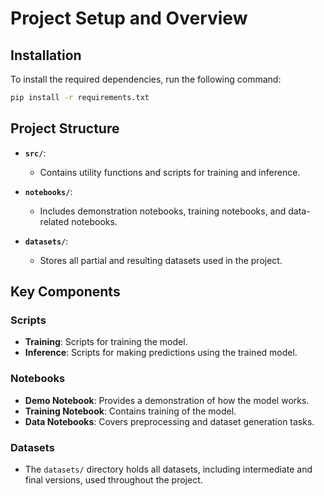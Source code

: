 # Project Setup and Overview

## Installation

To install the required dependencies, run the following command:
```bash
pip install -r requirements.txt
```

## Project Structure

- **`src/`**:
  - Contains utility functions and scripts for training and inference.

- **`notebooks/`**:
  - Includes demonstration notebooks, training notebooks, and data-related notebooks.

- **`datasets/`**:
  - Stores all partial and resulting datasets used in the project.

## Key Components

### Scripts
- **Training**: Scripts for training the model.
- **Inference**: Scripts for making predictions using the trained model.

### Notebooks
- **Demo Notebook**: Provides a demonstration of how the model works.
- **Training Notebook**: Contains training of the model.
- **Data Notebooks**: Covers preprocessing and dataset generation tasks.

### Datasets
- The `datasets/` directory holds all datasets, including intermediate and final versions, used throughout the project.


